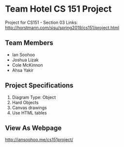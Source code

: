 # Team Hotel CS 151 Project
Project for CS151 - Section 03
Links:
http://horstmann.com/sjsu/spring2019/cs151/project.html

## Team Members
- Ian Soohoo
- Joshua Lizak
- Cole McKinnon
- Ahsa Yakir

## Project Specifications
1. Diagram Type: Object
2. Hard Objects
3. Canvas drawings
4. Use HTML tables

## View As Webpage
http://iansoohoo.me/cs151project/
